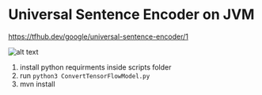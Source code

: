 # Universal Sentence Encoder on JVM
https://tfhub.dev/google/universal-sentence-encoder/1


![alt text](https://www.gstatic.com/aihub/tfhub/universal-sentence-encoder/example-similarity.png)

1) install python requirments inside scripts folder
2) run `python3 ConvertTensorFlowModel.py`
3) mvn install
